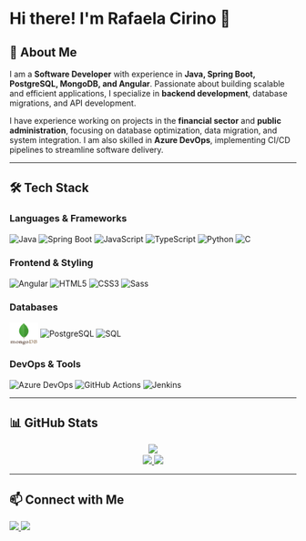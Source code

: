 # Hi there! I'm Rafaela Cirino 👋

## 🚀 About Me
I am a **Software Developer** with experience in **Java, Spring Boot, PostgreSQL, MongoDB, and Angular**. Passionate about building scalable and efficient applications, I specialize in **backend development**, database migrations, and API development.

I have experience working on projects in the **financial sector** and **public administration**, focusing on database optimization, data migration, and system integration. I am also skilled in **Azure DevOps**, implementing CI/CD pipelines to streamline software delivery.

---

## 🛠️ Tech Stack

### **Languages & Frameworks**
<div>
  <img align="center" alt="Java" height="40" width="50" src="https://cdn.jsdelivr.net/gh/devicons/devicon/icons/java/java-original-wordmark.svg">
<img align="center" alt="Spring Boot" height="40" width="50" src="https://upload.wikimedia.org/wikipedia/commons/4/44/Spring_Framework_Logo_2018.svg">
  <img align="center" alt="JavaScript" height="40" width="50" src="https://cdn.jsdelivr.net/gh/devicons/devicon/icons/javascript/javascript-original.svg">
  <img align="center" alt="TypeScript" height="40" width="50" src="https://cdn.jsdelivr.net/gh/devicons/devicon/icons/typescript/typescript-original.svg">
  <img align="center" alt="Python" height="40" width="50" src="https://cdn.jsdelivr.net/gh/devicons/devicon/icons/python/python-original-wordmark.svg">
  <img align="center" alt="C" height="40" width="50" src="https://cdn.jsdelivr.net/gh/devicons/devicon/icons/c/c-original.svg">
</div>  

### **Frontend & Styling**
<div>
  <img align="center" alt="Angular" height="40" width="50" src="https://cdn.jsdelivr.net/gh/devicons/devicon/icons/angularjs/angularjs-original.svg">
  <img align="center" alt="HTML5" height="40" width="50" src="https://cdn.jsdelivr.net/gh/devicons/devicon/icons/html5/html5-original-wordmark.svg">
  <img align="center" alt="CSS3" height="40" width="50" src="https://cdn.jsdelivr.net/gh/devicons/devicon/icons/css3/css3-original.svg">
  <img align="center" alt="Sass" height="40" width="50" src="https://cdn.jsdelivr.net/gh/devicons/devicon/icons/sass/sass-original.svg">
</div>  

### **Databases**
<div>
  <img align="center" alt="MongoDB" height="40" width="50" src="https://raw.githubusercontent.com/devicons/devicon/v2.14.0/icons/mongodb/mongodb-original-wordmark.svg">
  <img align="center" alt="PostgreSQL" height="40" width="50" src="https://cdn.jsdelivr.net/gh/devicons/devicon/icons/postgresql/postgresql-original-wordmark.svg">
  <img align="center" alt="SQL" height="40" width="50" src="https://cdn.jsdelivr.net/gh/devicons/devicon/icons/mysql/mysql-original-wordmark.svg">
</div>  

### **DevOps & Tools**
<div>
  <img align="center" alt="Azure DevOps" height="40" width="50" src="https://cdn.jsdelivr.net/gh/devicons/devicon/icons/azure/azure-original.svg">
  <img align="center" alt="GitHub Actions" height="40" width="50" src="https://cdn.jsdelivr.net/gh/devicons/devicon/icons/github/github-original.svg">
  <img align="center" alt="Jenkins" height="40" width="50" src="https://upload.wikimedia.org/wikipedia/commons/e/e9/Jenkins_logo.svg">
</div>  

---


## 📊 GitHub Stats

<div align="center">
  <a href="https://github.com/rafaelacirino">
    <img height="180em" src="https://github-readme-streak-stats.herokuapp.com/?user=rafaelacirino&theme=radical&hide_border=true"/>
  </a>
</div>

<div align="center">
  <a href="https://github.com/rafaelacirino">
    <img height="180em" src="https://github-profile-summary-cards.vercel.app/api/cards/repos-per-language?username=rafaelacirino&theme=radical"/>
    <img height="180em" src="https://github-profile-summary-cards.vercel.app/api/cards/most-commit-language?username=rafaelacirino&theme=radical"/>
  </a>
</div>


---

## 📫 Connect with Me
<div>
    <a href="https://www.linkedin.com/in/rafaelacirino/" target="_blank">
      <img src="https://img.shields.io/badge/LinkedIn-0077B5?style=for-the-badge&logo=linkedin&logoColor=white" target="_blank">
    </a>
    <a href="mailto:rafaelaborbaf@gmail.com" target="_blank">
      <img src="https://img.shields.io/badge/Gmail-D14836?style=for-the-badge&logo=gmail&logoColor=white" target="_blank">
    </a>
</div> 
